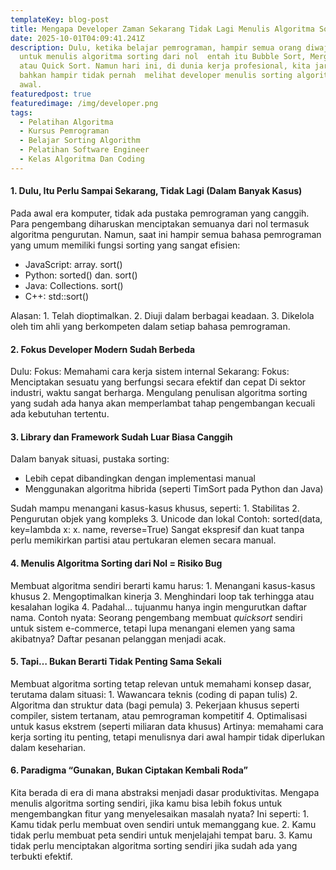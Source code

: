 ```yaml
---
templateKey: blog-post
title: Mengapa Developer Zaman Sekarang Tidak Lagi Menulis Algoritma Sorting dari Nol
date: 2025-10-01T04:09:41.241Z
description: Dulu, ketika belajar pemrograman, hampir semua orang diwajibkan
  untuk menulis algoritma sorting dari nol  entah itu Bubble Sort, Merge Sort,
  atau Quick Sort. Namun hari ini, di dunia kerja profesional, kita jarang
  bahkan hampir tidak pernah  melihat developer menulis sorting algoritma dari
  awal.
featuredpost: true
featuredimage: /img/developer.png
tags:
  - Pelatihan Algoritma
  - Kursus Pemrograman
  - Belajar Sorting Algorithm
  - Pelatihan Software Engineer
  - Kelas Algoritma Dan Coding
---
```

#### 1. Dulu, Itu Perlu Sampai Sekarang, Tidak Lagi (Dalam Banyak Kasus)

Pada awal era komputer, tidak ada pustaka pemrograman yang canggih. Para pengembang diharuskan menciptakan semuanya dari nol termasuk algoritma pengurutan. Namun, saat ini hampir semua bahasa pemrograman yang umum memiliki fungsi sorting yang sangat efisien:

* JavaScript: array. sort()
* Python: sorted() dan. sort()
* Java: Collections. sort()
* C++: std::sort()

Alasan:
    1. Telah dioptimalkan.
    2. Diuji dalam berbagai keadaan.
    3. Dikelola oleh tim ahli yang berkompeten dalam setiap bahasa pemrograman.

#### 2. Fokus Developer Modern Sudah Berbeda

Dulu:
Fokus: Memahami cara kerja sistem internal
Sekarang:
Fokus: Menciptakan sesuatu yang berfungsi secara efektif dan cepat
Di sektor industri, waktu sangat berharga. Mengulang penulisan algoritma sorting yang sudah ada hanya akan memperlambat tahap pengembangan kecuali ada kebutuhan tertentu.

#### 3. Library dan Framework Sudah Luar Biasa Canggih

Dalam banyak situasi, pustaka sorting:

* Lebih cepat dibandingkan dengan implementasi manual
* Menggunakan algoritma hibrida (seperti TimSort pada Python dan Java)

Sudah mampu menangani kasus-kasus khusus, seperti:
    1. Stabilitas
    2. Pengurutan objek yang kompleks
    3. Unicode dan lokal
Contoh:
sorted(data, key=lambda x: x. name, reverse=True)
Sangat ekspresif dan kuat tanpa perlu memikirkan partisi atau pertukaran elemen secara manual.

#### 4. Menulis Algoritma Sorting dari Nol = Risiko Bug

Membuat algoritma sendiri berarti kamu harus:
    1. Menangani kasus-kasus khusus
    2. Mengoptimalkan kinerja
    3. Menghindari loop tak terhingga atau kesalahan logika
    4. Padahal… tujuanmu hanya ingin mengurutkan daftar nama.
   Contoh nyata:
   Seorang pengembang membuat *quicksort* sendiri untuk sistem e-commerce, tetapi lupa menangani elemen yang sama akibatnya? Daftar pesanan pelanggan menjadi acak.

#### 5. Tapi… Bukan Berarti Tidak Penting Sama Sekali

Membuat algoritma sorting tetap relevan untuk memahami konsep dasar, terutama dalam situasi:
    1. Wawancara teknis (coding di papan tulis)
    2. Algoritma dan struktur data (bagi pemula)
    3. Pekerjaan khusus seperti compiler, sistem tertanam, atau pemrograman kompetitif
    4. Optimalisasi untuk kasus ekstrem (seperti miliaran data khusus)
   Artinya: memahami cara kerja sorting itu penting, tetapi menulisnya dari awal hampir tidak diperlukan dalam keseharian.

#### 6. Paradigma “Gunakan, Bukan Ciptakan Kembali Roda”

Kita berada di era di mana abstraksi menjadi dasar produktivitas.
Mengapa menulis algoritma sorting sendiri, jika kamu bisa lebih fokus untuk mengembangkan fitur yang menyelesaikan masalah nyata?
Ini seperti:
    1. Kamu tidak perlu membuat oven sendiri untuk memanggang kue.
    2. Kamu tidak perlu membuat peta sendiri untuk menjelajahi tempat baru.
    3. Kamu tidak perlu menciptakan algoritma sorting sendiri jika sudah ada yang terbukti efektif.